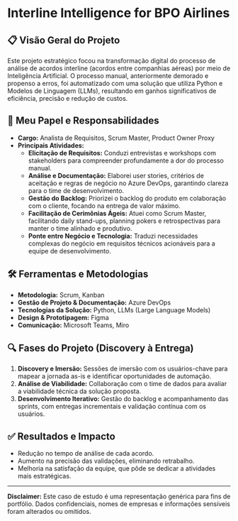 # Interline Intelligence for BPO Airlines

## 📋 Visão Geral do Projeto
Este projeto estratégico focou na transformação digital do processo de análise de acordos interline (acordos entre companhias aéreas) por meio de Inteligência Artificial. O processo manual, anteriormente demorado e propenso a erros, foi automatizado com uma solução que utiliza Python e Modelos de Linguagem (LLMs), resultando em ganhos significativos de eficiência, precisão e redução de custos.

## 🎯 Meu Papel e Responsabilidades
- **Cargo:** Analista de Requisitos, Scrum Master, Product Owner Proxy
- **Principais Atividades:**
  - **Elicitação de Requisitos:** Conduzi entrevistas e workshops com stakeholders para compreender profundamente a dor do processo manual.
  - **Análise e Documentação:** Elaborei user stories, critérios de aceitação e regras de negócio no Azure DevOps, garantindo clareza para o time de desenvolvimento.
  - **Gestão do Backlog:** Priorizei o backlog do produto em colaboração com o cliente, focando na entrega de valor máximo.
  - **Facilitação de Cerimônias Ágeis:** Atuei como Scrum Master, facilitando daily stand-ups, planning pokers e retrospectivas para manter o time alinhado e produtivo.
  - **Ponte entre Negócio e Tecnologia:** Traduzi necessidades complexas do negócio em requisitos técnicos acionáveis para a equipe de desenvolvimento.

## 🛠️ Ferramentas e Metodologias
- **Metodologia:** Scrum, Kanban
- **Gestão de Projeto & Documentação:** Azure DevOps
- **Tecnologias da Solução:** Python, LLMs (Large Language Models)
- **Design & Prototipagem:** Figma 
- **Comunicação:** Microsoft Teams, Miro

## 🔍 Fases do Projeto (Discovery à Entrega)
1.  **Discovery e Imersão:** Sessões de imersão com os usuários-chave para mapear a jornada as-is e identificar oportunidades de automação.
2.  **Análise de Viabilidade:** Collaboração com o time de dados para avaliar a viabilidade técnica da solução proposta.
3.  **Desenvolvimento Iterativo:** Gestão do backlog e acompanhamento das sprints, com entregas incrementais e validação contínua com os usuários.


## ✅ Resultados e Impacto 
- Redução no tempo de análise de cada acordo.
- Aumento na precisão das validações, eliminando retrabalho.
- Melhoria na satisfação da equipe, que pôde se dedicar a atividades mais estratégicas.

---

**Disclaimer:** Este caso de estudo é uma representação genérica para fins de portfólio. Dados confidenciais, nomes de empresas e informações sensíveis foram alterados ou omitidos.

